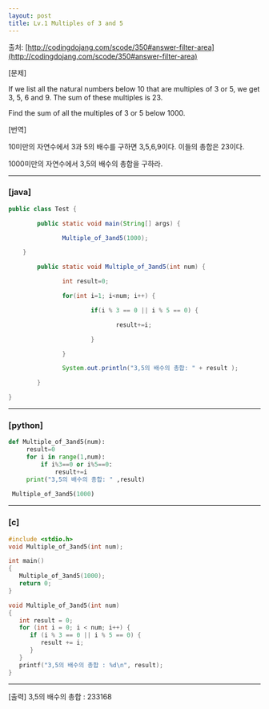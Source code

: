 ```yaml
---
layout: post
title: Lv.1 Multiples of 3 and 5
---
```


출처: [http://codingdojang.com/scode/350#answer-filter-area](http://codingdojang.com/scode/350#answer-filter-area)

[문제] 

If we list all the natural numbers below 10 that are multiples of 3 or 5, we get 3, 5, 6 and 9. The sum of these multiples is 23. 

Find the sum of all the multiples of 3 or 5 below 1000. 



[번역] 

10미만의 자연수에서 3과 5의 배수를 구하면 3,5,6,9이다. 이들의 총합은 23이다. 

1000미만의 자연수에서 3,5의 배수의 총합을 구하라.

----

### [java]
```java
public class Test { 

        public static void main(String[] args) { 

               Multiple_of_3and5(1000); 

    } 

        public static void Multiple_of_3and5(int num) { 

               int result=0; 

               for(int i=1; i<num; i++) { 

                       if(i % 3 == 0 || i % 5 == 0) { 

                              result+=i; 

                       } 

               } 

               System.out.println("3,5의 배수의 총합: " + result ); 

        } 

}
```
----

### [python]
```python
def Multiple_of_3and5(num):
     result=0
     for i in range(1,num):
         if i%3==0 or i%5==0:
             result+=i
     print("3,5의 배수의 총합: " ,result)
 
 Multiple_of_3and5(1000)
```
----

### [c]
```c
#include <stdio.h>
void Multiple_of_3and5(int num);

int main()
{
   Multiple_of_3and5(1000);
   return 0;
}

void Multiple_of_3and5(int num)
{
   int result = 0;
   for (int i = 0; i < num; i++) {
      if (i % 3 == 0 || i % 5 == 0) {
         result += i;
      }
   }
   printf("3,5의 배수의 총합 : %d\n", result);
}
```
----

[출력]
3,5의 배수의 총합 : 233168

